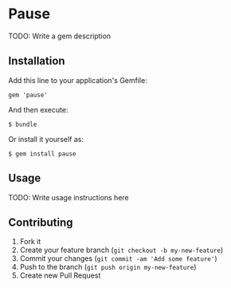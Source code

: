 # Pause

TODO: Write a gem description

## Installation

Add this line to your application's Gemfile:

    gem 'pause'

And then execute:

    $ bundle

Or install it yourself as:

    $ gem install pause

## Usage

TODO: Write usage instructions here

## Contributing

1. Fork it
2. Create your feature branch (`git checkout -b my-new-feature`)
3. Commit your changes (`git commit -am 'Add some feature'`)
4. Push to the branch (`git push origin my-new-feature`)
5. Create new Pull Request

